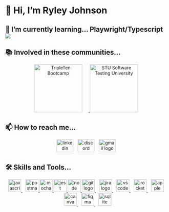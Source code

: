 # 👋 Hi, I’m Ryley Johnson

## 🌱 I’m currently learning... Playwright/Typescript <img src="https://go-skill-icons.vercel.app/api/icons?i=typescript,playwright">

## 📚 Involved in these communities...

<div align="center">
  <a href="https://tripleten.com/qa-engineer/" target="_blank">
    <img src="https://media.licdn.com/dms/image/D4E22AQFRm15pJWpUvQ/feedshare-shrink_800/0/1686771744331?e=2147483647&v=beta&t=F3GNirr1xEZUZdFm29LsNYs0eaNkwT1VgbVxC6jU4Ao" width="150" height="150" alt="TripleTen Bootcamp" style="margin-right: 20px;"/>
  </a>
  <a href="https://www.skool.com/testers/about" target="_blank">
    <img src="https://assets.skool.com/f/2e1eab90e63f4feea70df5d4d6df71cc/e75ca36838de422199f98b55d25aae50933aa72cfee04d60af0dbc0c6f209d91" width="150" height="150" alt="STU Software Testing University" />
  </a>
</div>

## 📫 How to reach me...

<div align="center">
  <a href="https://www.linkedin.com/in/ryleyj" target="_blank" style="text-decoration: none;">
    <img src="https://raw.githubusercontent.com/maurodesouza/profile-readme-generator/master/src/assets/icons/social/linkedin/default.svg" width="52" height="40" alt="linkedin logo" />
  </a>
  <a href="https://discord.com/users/ryleyj12" target="_blank" style="text-decoration: none; margin-left: 10px;">
    <img src="https://raw.githubusercontent.com/maurodesouza/profile-readme-generator/master/src/assets/icons/social/discord/default.svg" width="52" height="40" alt="discord logo" />
  </a>
  <a href="mailto:ryleyjohnsonemail@gmail.com" style="text-decoration: none; margin-left: 10px;">
    <img src="https://raw.githubusercontent.com/maurodesouza/profile-readme-generator/master/src/assets/icons/social/gmail/default.svg" width="52" height="40" alt="gmail logo" />
  </a>
</div>

## 🛠️ Skills and Tools...

<div align="center">
  <a href="https://www.javascript.com" target="_blank">
    <img src="https://img.shields.io/badge/JavaScript-F7DF1E?logo=javascript&logoColor=black&style=for-the-badge" height="40" alt="javascript logo" />
  </a>
  <a href="https://www.postman.com" target="_blank" style="margin-left: 10px;">
    <img src="https://img.shields.io/badge/Postman-FF6C37?style=for-the-badge&logo=Postman&logoColor=white" height="40" alt="postman logo" />
  </a>
   <a href="https://mochajs.org/" target="_blank">
    <img src="https://img.shields.io/badge/Mocha-8D6748?style=for-the-badge&logo=Mocha&logoColor=white" height="40" alt="mocha logo" />
  </a>
   <a href="https://jestjs.io/" target="_blank">
    <img src="https://img.shields.io/badge/Jest-C21325?style=for-the-badge&logo=jest&logoColor=white" height="40" alt="jest logo" />
  </a>
   <a href="https://nodejs.org/en" target="_blank">
    <img src="https://img.shields.io/badge/Node%20js-339933?style=for-the-badge&logo=nodedotjs&logoColor=white" height="40" alt="node logo" />
  </a>
  <a href="https://git-scm.com/" target="_blank">
    <img src="https://img.shields.io/badge/GIT-E44C30?style=for-the-badge&logo=git&logoColor=white" height="40" alt="git logo" />
  </a>
 
  <a href="https://www.atlassian.com/software/jira" target="_blank" style="margin-left: 10px;">
    <img src="https://img.shields.io/badge/Jira-0052CC?style=for-the-badge&logo=Jira&logoColor=white" height="40" alt="jira logo" />
  </a>
  <a href="https://code.visualstudio.com" target="_blank" style="margin-left: 10px;">
    <img src="https://img.shields.io/badge/Visual_Studio_Code-0078D4?style=for-the-badge&logo=visual%20studio%20code&logoColor=white" height="40" alt="vscode logo" />
  </a>
  <a href="https://rocket.chat" target="_blank" style="margin-left: 10px;">
    <img src="https://skillicons.dev/icons?i=rocket" height="40" alt="rocket logo" />
  </a>
  <a href="https://www.apple.com" target="_blank" style="margin-left: 10px;">
    <img src="https://img.shields.io/badge/Apple-000000?logo=apple&logoColor=white&style=for-the-badge" height="40" alt="apple logo" />
  </a>
  <a href="https://www.canva.com" target="_blank" style="margin-left: 10px;">
    <img src="https://cdn.jsdelivr.net/gh/devicons/devicon/icons/canva/canva-original.svg" height="40" alt="canva logo" />
  </a>
  <a href="https://www.figma.com" target="_blank" style="margin-left: 10px;">
    <img src="https://cdn.jsdelivr.net/gh/devicons/devicon/icons/figma/figma-original.svg" height="40" alt="figma logo" />
  </a>
  <a href="https://www.sqlite.org" target="_blank" style="margin-left: 10px;">
    <img src="https://cdn.jsdelivr.net/gh/devicons/devicon/icons/sqlite/sqlite-original.svg" height="40" alt="sqlite logo" />
  </a>
</div>

<!---
MRJOHN5ON/MRJOHN5ON is a ✨ special ✨ repository because its `README.md` (this file) appears on your GitHub profile.
You can click the Preview link to take a look at your changes.
--->
